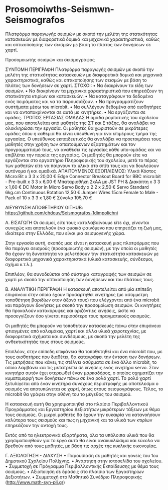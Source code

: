 # Prosomoiwths-Seismwn-Seismografos
Πλατφόρμα παραγωγής σεισμών με σκοπό την μελέτη της στατικότητας κατασκευών με διαφορετικά δομικά και μηχανικά χαρακτηριστικά, καθώς και οπτικοποίησης των σεισμών με βάση το πλάτος των δονήσεων  σε χαρτί.

Προσομοιωτής σεισμών και σεισμογράφος

ΣΥΝΤΟΜΗ ΠΕΡΙΓΡΑΦΗ
Πλατφόρμα παραγωγής σεισμών με σκοπό την μελέτη της στατικότητας κατασκευών με διαφορετικά δομικά και μηχανικά χαρακτηριστικά, καθώς και οπτικοποίησης των σεισμών με βάση το πλάτος των δονήσεων  σε χαρτί.
ΣΤΟΧΟΙ:
•	Να διακρίνουν τα είδη των σεισμών.
•	Να διακρίνουν τα μηχανικά χαρακτηριστικά που επηρεάζουν τη στατικότητα κτιρίων και κατασκευών.
•	Να καταγράφουν τα δεδομένα ενός πειράματος και να τα παρουσιάζουν.
•	Να προγραμματίζουν συστήματα μέσω του microbit.
•	Να συλλέγουν δεδομένα από αισθητήρες και να ανταποκρίνονται σε αυτά με κινητήρες.
•	Να εργάζονται σε ομάδες.
ΤΡΟΠΟΣ ΕΡΓΑΣΙΑΣ ΟΜΑΔΑΣ
Η ομάδα ρομποτικής του σχολείου μας, που αποτελείται από μαθητές της ΣΤ και Ε τάξης, θα αναλάβει να ολοκληρώσει την εργασία. Οι μαθητές θα χωριστούν σε μικρότερες ομάδες όπου η καθεμιά θα είναι υπεύθυνη για ένα επιμέρους τμήμα της εργασίας. 
Ο υπεύθυνος εκπαιδευτικός θα αναλάβει να προετοιμάσει τους μαθητές στην χρήση των απαιτούμενων εξαρτημάτων και τον προγραμματισμό τους, να αναθέσει τις εργασίες κάθε υπο-ομάδας και να επιβλέπει την πορεία της εργασίας.
Οι μαθητές θα μπορούν είτε να εργάζονται στο εργαστήριο Πληροφορικής του σχολείου, μετά το πέρας των μαθητών είτε να παίρνουν τα υλικά στο σπίτι τους και να δουλεύουν αυτόνομα ή και ομαδικά.
ΑΠΑΙΤΟΥΜΕΝΟΣ ΕΞΟΠΛΙΣΜΟΣ:
Υλικά	Κόστος
Micro:Bit x 3	3 x 20,00 €
Edge Connector Breakout Board for BBC micro:bit - Pre-built x 3	3 x 6,00 €
Μπαταριοθήκη 2xAA με JST PH & Διακόπτη x 3	3 x 1,60 €
DC Motor in Micro Servo Body x 2	2 x 2,50 €
Servo Standard 6kg.cm Continuous Rotation	12,50 €
Jumper Wires 15cm Female to Male - Pack of 10 x 3	3 x 1,80 €
Σύνολο	105,70 €

ΔΙΕΥΘΥΝΣΗ ΑΠΟΘΕΤΗΡΙΟΥ GITHUB:
https://github.com/chdouv/Seismografos-1dimpolichni

Α. ΕΙΣΑΓΩΓΗ
Οι σεισμοί, είτε τους καταλαβαίνουμε είτε όχι, γίνονται συνεχώς και αποτελούν ένα φυσικό φαινόμενο που επηρεάζει τη ζωή μας, ιδιαίτερα στην Ελλάδα, που είναι μια σεισμογενής χώρα.

Στην εργασία αυτή, σκοπός μας είναι η κατασκευή μιας πλατφόρμας που θα παράγει σεισμούς (προσομοιωτής σεισμών), με την οποία οι μαθητές θα έχουν τη δυνατότητα να μελετήσουν την στατικότητα κατασκευών με διαφορετικά μηχανικά χαρακτηριστικά (υλικά κατασκευής, σύνδεσμοι, σχήμα κ.τ.λ.).

Επιπλέον, θα συνοδεύεται από σύστημα καταγραφής των σεισμών σε χαρτί με σκοπό την οπτικοποίηση των δονήσεων και του πλάτους τους.

Β. ΑΝΑΛΥΤΙΚΗ ΠΕΡΙΓΡΑΦΗ
Η κατασκευή αποτελείται από μία επίπεδη επιφάνεια στην οποία έχουν προσαρτηθεί κινητήρες (με ασύμμετρη τοποθέτηση βαριδίων στον άξονά τους) που ελέγχονται από ένα microbit και παράγουν δονήσεις με σκοπό την προσομοίωση σεισμών. Οι κινητήρες θα προκαλούν κατακόρυφες και οριζόντιες κινήσεις, ώστε να προσεγγίζουν όσο γίνεται περισσότερο τους πραγματικούς σεισμούς.

Οι μαθητές θα μπορούν να τοποθετούν κατασκευές πάνω στην επιφάνεια φτιαγμένες από καλαμάκια, χαρτί και άλλα υλικά χειροτεχνίας, με διαφορετικά σχήματα και συνδέσμους, με σκοπό την μελέτη της ανθεκτικότητάς τους στους σεισμούς.

Επιπλέον, στην επίπεδη επιφάνεια θα τοποθετηθεί και ένα microbit που, με τους αισθητήρες που διαθέτει, θα καταγράφει την ένταση των δονήσεων. Τις μετρήσεις που κάνει, τις στέλνει ασύρματα σε ένα άλλο microbit, το οποίο λαμβάνει και τις μετατρέπει σε κινήσεις ενός κινητήρα servo. Στον κινητήρα αυτόν έχει στερεωθεί έναν μαρκαδόρος, ο οποίος σχηματίζει την κυματομορφή των δονήσεων πάνω σε ένα ρολό χαρτί. Το ρολό χαρτί ξετυλίγεται από έναν κινητήρα συνεχούς περιστροφής με αποτέλεσμα ο σεισμός να αποτυπώνεται σε χαρτί, όπως στους σεισμογράφους. Τέλος, το microbit θα γράφει στην οθόνη του το μέγεθος του σεισμού.

Η κατασκευή αυτή θα χρησιμοποιηθεί στο πλαίσιο Περιβαλλοντικού Προγράμματος και Εργαστηρίου Δεξιοτήτων μικρότερων τάξεων με θέμα τους σεισμούς. Οι μικροί μαθητές θα έχουν την ευκαιρία να κατανοήσουν καλύτερα τους σεισμούς και πως η μηχανική και τα υλικά των κτιρίων επηρεάζουν την αντοχή τους.

Εκτός από τα ηλεκτρονικά εξαρτήματα, όλα τα υπόλοιπα υλικά που θα χρησιμοποιηθούν για το έργο αυτό θα είναι ανακυκλώσιμα και εύκολο να  βρεθούν από τους μαθητές, με βάση τις αρχές της κυκλικής οικονομίας.

Γ. ΑΞΙΟΛΟΓΗΣΗ - ΔΙΑΧΥΣΗ
•	Παρουσίαση σε μαθητές και γονείς του 1ου Δημοτικού Σχολείου Πολίχνης.
•	Ανάρτηση στην ιστοσελίδα του σχολείου.
•	Συμμετοχή σε Πρόγραμμα Περιβαλλοντικής Εκπαίδευσης με θέμα τους σεισμούς.
•	Αξιοποίηση σε δράσεις στο πλαίσιο των Εργαστηρίων Δεξιοτήτων.
•	Συμμετοχή στο Μαθητικό Συνέδριο Πληροφορικής (http://www.math-syn-pli.gr)

